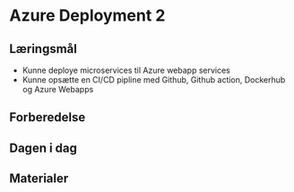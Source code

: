 # Azure Deployment 2


## Læringsmål
* Kunne deploye microservices til Azure webapp services
* Kunne opsætte en CI/CD pipline med Github, Github action, Dockerhub og Azure Webapps

## Forberedelse

## Dagen i dag

## Materialer

